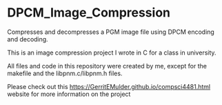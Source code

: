 # DPCM_Image_Compression

Compresses and decompresses a PGM image file using DPCM encoding and decoding.

This is an image compression project I wrote in C for a class in university.

All files and code in this repository were created by me, except for the makefile and the libpnm.c/libpnm.h files.

Please check out this https://GerritEMulder.github.io/compsci4481.html website for more information on the project
